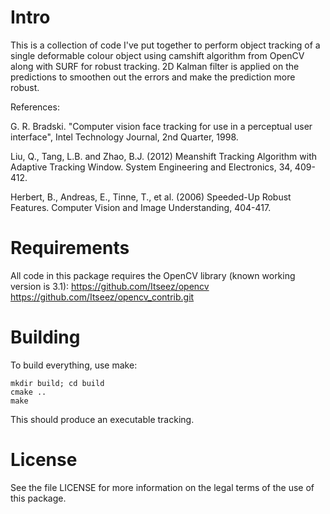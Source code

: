 Intro
=====

This is a collection of code I've put together to perform object tracking of a single deformable colour object using camshift algorithm from OpenCV along with SURF for robust tracking. 2D Kalman filter is applied on the predictions to smoothen out the errors and make the prediction more robust. 

References:

G. R. Bradski. "Computer vision face tracking for use in a perceptual user interface", Intel Technology Journal, 2nd Quarter, 1998. 

Liu, Q., Tang, L.B. and Zhao, B.J. (2012) Meanshift Tracking Algorithm with Adaptive Tracking Window. System Engineering and Electronics, 34, 409-412.

Herbert, B., Andreas, E., Tinne, T., et al. (2006) Speeded-Up Robust Features. Computer Vision and Image Understanding, 404-417.


Requirements
============

All code in this package requires the OpenCV library (known working 
version is 3.1):
https://github.com/Itseez/opencv
https://github.com/Itseez/opencv_contrib.git

Building
========

To build everything, use make:

	mkdir build; cd build
    cmake .. 
    make

This should produce an executable tracking.

License
=======

See the file LICENSE for more information on the legal terms of the use 
of this package.
